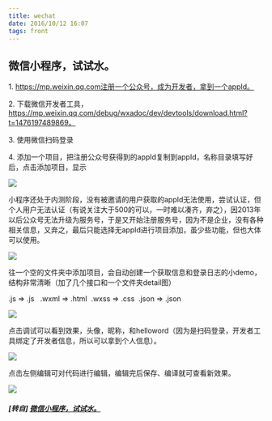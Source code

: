 ```yaml
---
title: wechat
date: 2016/10/12 16:07
tags: front
---
```


## 微信小程序，试试水。

1\. https://mp.weixin.qq.com注册一个公众号，成为开发者，拿到一个appId。

2\. 下载微信开发者工具，https://mp.weixin.qq.com/debug/wxadoc/dev/devtools/download.html?t=1476197489869。

3\. 使用微信扫码登录

4\. 添加一个项目，把注册公众号获得到的appId复制到appId，名称目录填写好后，点击添加项目，显示

![](https://static.oschina.net/uploads/space/2016/1012/152416_w6pz_255575.png)

小程序还处于内测阶段，没有被邀请的用户获取的appId无法使用，尝试认证，但个人用户无法认证（有说关注大于500的可以，一时难以凑齐，弃之），因2013年以后公众号无法升级为服务号，于是又开始注册服务号，因为不是企业，没有各种相关信息，又弃之，最后只能选择无appId进行项目添加，虽少些功能，但也大体可以使用。

![](https://static.oschina.net/uploads/space/2016/1012/155359_Br3Z_255575.png)

往一个空的文件夹中添加项目，会自动创建一个获取信息和登录日志的小demo，结构非常清晰（加了几个接口和一个文件夹detail图）

.js => .js   .wxml => .html  .wxss => .css  .json => .json

![](https://static.oschina.net/uploads/space/2016/1012/155056_92hP_255575.png)

点击调试可以看到效果，头像，昵称，和helloword（因为是扫码登录，开发者工具绑定了开发者信息，所以可以拿到个人信息）。

![](https://static.oschina.net/uploads/space/2016/1012/155803_kszM_255575.png)

点击左侧编辑可对代码进行编辑，编辑完后保存、编译就可查看新效果。

![](https://static.oschina.net/uploads/space/2016/1012/160338_U0AQ_255575.png)

##### [转自] [微信小程序，试试水。](https://my.oschina.net/luweiweiwei/blog/757534)